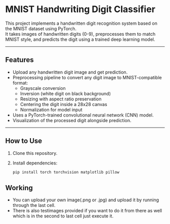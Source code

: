 # MNIST Handwriting Digit Classifier

This project implements a handwritten digit recognition system based on the MNIST dataset using PyTorch.  
It takes images of handwritten digits (0-9), preprocesses them to match MNIST style, and predicts the digit using a trained deep learning model.

---

## Features

- Upload any handwritten digit image and get prediction.
- Preprocessing pipeline to convert any digit image to MNIST-compatible format:
  - Grayscale conversion
  - Inversion (white digit on black background)
  - Resizing with aspect ratio preservation
  - Centering the digit inside a 28x28 canvas
  - Normalization for model input
- Uses a PyTorch-trained convolutional neural network (CNN) model.
- Visualization of the processed digit alongside prediction.

---

## How to Use

1. Clone this repository.
2. Install dependencies:

   ```bash
   pip install torch torchvision matplotlib pillow

## Working
-  You can upload your own image(.png or .jpg) and upload it by running through the last cell.
-  There is also  testimages provided if you want to do it from there as well which is in the second to last cell just execute it.
